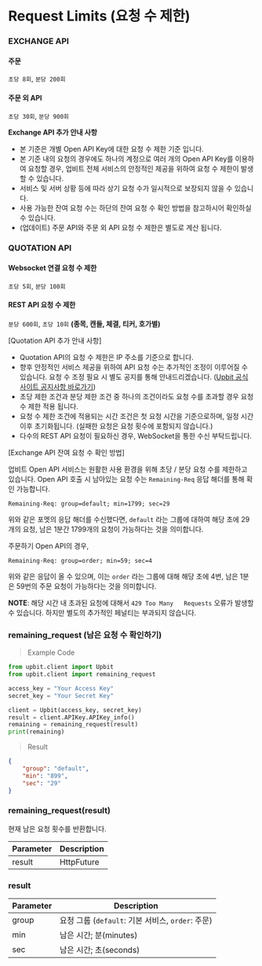 # Request Limits (요청 수 제한)

### EXCHANGE API
#### 주문
`초당 8회`, `분당 200회`

#### 주문 외 API
`초당 30회`, `분당 900회`

**Exchange API 추가 안내 사항**
- 본 기준은 개별 Open API Key에 대한 요청 수 제한 기준 입니다.
- 본 기준 내의 요청의 경우에도 하나의 계정으로 여러 개의 Open API Key를 이용하여 요청할 경우, 업비트 전체 서비스의 안정적인 제공을 위하여 요청 수 제한이 발생할 수 있습니다.
- 서비스 및 서버 상황 등에 따라 상기 요청 수가 일시적으로 보장되지 않을 수 있습니다.
- 사용 가능한 잔여 요청 수는 하단의 잔여 요청 수 확인 방법을 참고하시어 확인하실 수 있습니다.
- (업데이트) 주문 API와 주문 외 API 요청 수 제한은 별도로 계산 됩니다.

### QUOTATION API
#### Websocket 연결 요청 수 제한
`초당 5회`, `분당 100회`

#### REST API 요청 수 제한
`분당 600회`, `초당 10회` **(종목, 캔들, 체결, 티커, 호가별)**

[Quotation API 추가 안내 사항]

- Quotation API의 요청 수 제한은 IP 주소를 기준으로 합니다.
- 향후 안정적인 서비스 제공을 위하여 API 요청 수는 추가적인 조정이 이루어질 수 있습니다. 요청 수 조정 필요 시 별도 공지를 통해 안내드리겠습니다. ([Upbit 공식 사이트 공지사항 바로가기](https://upbit.com/service_center/notice))
- 초당 제한 조건과 분당 제한 조건 중 하나의 조건이라도 요청 수를 초과할 경우 요청 수 제한 적용 됩니다.
- 요청 수 제한 조건에 적용되는 시간 조건은 첫 요청 시간을 기준으로하며, 일정 시간 이후 초기화됩니다. (실패한 요청은 요청 횟수에 포함되지 않습니다.)
- 다수의 REST API 요청이 필요하신 경우, WebSocket을 통한 수신 부탁드립니다.

[Exchange API 잔여 요청 수 확인 방법]

업비트 Open API 서비스는 원활한 사용 환경을 위해 초당 / 분당 요청 수를 제한하고 있습니다.
Open API 호출 시 남아있는 요청 수는 `Remaining-Req` 응답 해더를 통해 확인 가능합니다.


`Remaining-Req: group=default; min=1799; sec=29`

위와 같은 포멧의 응답 해더를 수신했다면, `default` 라는 그룹에 대하여 해당 초에 29개의 요청, 남은 1분간 1799개의 요청이 가능하다는 것을 의미합니다.

주문하기 Open API의 경우,


`Remaining-Req: group=order; min=59; sec=4`

위와 같은 응답이 올 수 있으며, 이는 `order` 라는 그룹에 대해 해당 초에 4번, 남은 1분은 59번의 주문 요청이 가능하다는 것을 의미합니다.

<aside class="notice">
  <b>NOTE</b>: 해당 시간 내 초과된 요청에 대해서 <code>429 Too Many   Requests</code> 오류가 발생할 수 있습니다. 하지만 별도의 추가적인   페널티는 부과되지 않습니다.
</aside>


### remaining_request (남은 요청 수 확인하기)

> Example Code
```python
from upbit.client import Upbit
from upbit.client import remaining_request

access_key = "Your Access Key"
secret_key = "Your Secret Key"

client = Upbit(access_key, secret_key)
result = client.APIKey.APIKey_info()
remaining = remaining_request(result)
print(remaining)
```

> Result
```json
{
    "group": "default",
    "min": "899",
    "sec": "29"
}
```

### remaining_request(result)
현재 남은 요청 횟수를 반환합니다.

Parameter  | Description
---------- | -----------
result     | HttpFuture


### result

Parameter  | Description
---------- | -----------
group      | 요청 그룹 (`default`: 기본 서비스, `order`: 주문)
min        | 남은 시간; 분(minutes)
sec        | 남은 시간; 초(seconds)